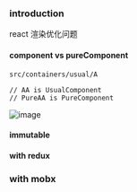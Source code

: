 ### introduction
react 渲染优化问题

#### component vs pureComponent
```
src/containers/usual/A

// AA is UsualComponent
// PureAA is PureComponent
```
![image](./img/purevscomponent)

#### immutable

#### with redux

### with mobx

